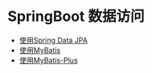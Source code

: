 # SpringBoot 数据访问

- [使用Spring Data JPA](../../Integration/SpringDataJPA/README.md)
- [使用MyBatis](../../Integration/MyBatis/README.md)
- [使用MyBatis-Plus](../../../../../Mybatis-Plus/SpringBoot/v3/README.md)
